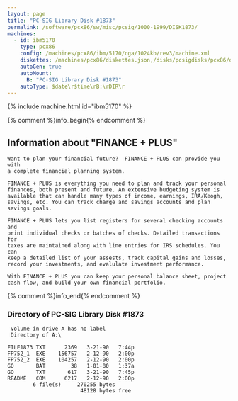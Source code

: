 ```yaml
---
layout: page
title: "PC-SIG Library Disk #1873"
permalink: /software/pcx86/sw/misc/pcsig/1000-1999/DISK1873/
machines:
  - id: ibm5170
    type: pcx86
    config: /machines/pcx86/ibm/5170/cga/1024kb/rev3/machine.xml
    diskettes: /machines/pcx86/diskettes.json,/disks/pcsigdisks/pcx86/diskettes.json
    autoGen: true
    autoMount:
      B: "PC-SIG Library Disk #1873"
    autoType: $date\r$time\rB:\rDIR\r
---
```


{% include machine.html id="ibm5170" %}

{% comment %}info_begin{% endcomment %}

## Information about "FINANCE + PLUS"

    Want to plan your financial future?  FINANCE + PLUS can provide you with
    a complete financial planning system.
    
    FINANCE + PLUS is everything you need to plan and track your personal
    finances, both present and future. An extensive budgeting system is
    available that can handle many types of income, earnings, IRA/Keogh,
    savings, etc. You can track charge and savings accounts and plan
    savings goals.
    
    FINANCE + PLUS lets you list registers for several checking accounts and
    print individual checks or batches of checks. Detailed transactions for
    taxes are maintained along with line entries for IRS schedules. You can
    keep a detailed list of your assests, track capital gains and losses,
    record your investments, and evalulate investment performance.
    
    With FINANCE + PLUS you can keep your personal balance sheet, project
    cash flow, and build your own financial portfolio.
{% comment %}info_end{% endcomment %}


### Directory of PC-SIG Library Disk #1873

     Volume in drive A has no label
     Directory of A:\

    FILE1873 TXT      2369   3-21-90   7:44p
    FP752_1  EXE    156757   2-12-90   2:00p
    FP752_2  EXE    104257   2-12-90   2:00p
    GO       BAT        38   1-01-80   1:37a
    GO       TXT       617   3-21-90   7:45p
    README   COM      6217   2-12-90   2:00p
            6 file(s)     270255 bytes
                           48128 bytes free
